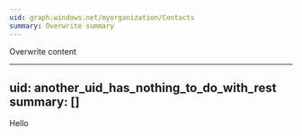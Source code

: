 ```yaml
---
uid: graph.windows.net/myorganization/Contacts
summary: Overwrite summary
---
```


Overwrite content

---
uid: another_uid_has_nothing_to_do_with_rest
summary: []
---
Hello
